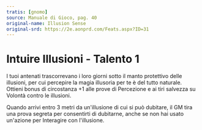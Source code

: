 ```yaml
---
tratis: [gnomo]
source: Manuale di Gioco, pag. 40
original-name: Illusion Sense
original-srd: https://2e.aonprd.com/Feats.aspx?ID=31
---
```


# Intuire Illusioni - Talento 1

I tuoi antenati trascorrevano i loro giorni sotto il manto protettivo delle
illusioni, per cui percepire la magia illusoria per te è del tutto naturale.
Ottieni bonus di circostanza +1 alle prove di Percezione e ai tiri salvezza su
Volontà contro le illusioni.

Quando arrivi entro 3 metri da un'illusione di cui si può dubitare, il GM tira
una prova segreta per consentirti di dubitarne, anche se non hai usato un'azione
per Interagire con l'illusione.
